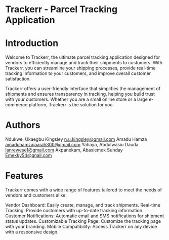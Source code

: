 Trackerr - Parcel Tracking Application
========================================

Introduction
=============

Welcome to Trackerr, the ultimate parcel tracking application designed for vendors to efficiently manage and track their shipments to customers. With Trackerr, you can streamline your shipping processes, provide real-time tracking information to your customers, and improve overall customer satisfaction.

Trackerr offers a user-friendly interface that simplifies the management of shipments and ensures transparency in tracking, helping you build trust with your customers. Whether you are a small online store or a large e-commerce platform, Trackerr is the solution for you.

Authors
========
Ndukwe, Ukaegbu Kingsley <n.u.kingsley@gmail.com>
Amadu Hamza <amaduhamzajaarah300@gmail.com>
Yahaya, Abdulwasiu Dauda <lanrewese1@gmail.com>
Akpanekam, Abasiemek Sunday <Emekky54@gnail.com>

Features
=========

Trackerr comes with a wide range of features tailored to meet the needs of vendors and customers alike:

Vendor Dashboard: Easily create, manage, and track shipments.
Real-time Tracking: Provide customers with up-to-date tracking information.
Customer Notifications: Automatic email and SMS notifications for shipment status updates.
Customizable Tracking Page: Customize the tracking page with your branding.
Mobile Compatibility: Access Trackerr on any device with a responsive design.
